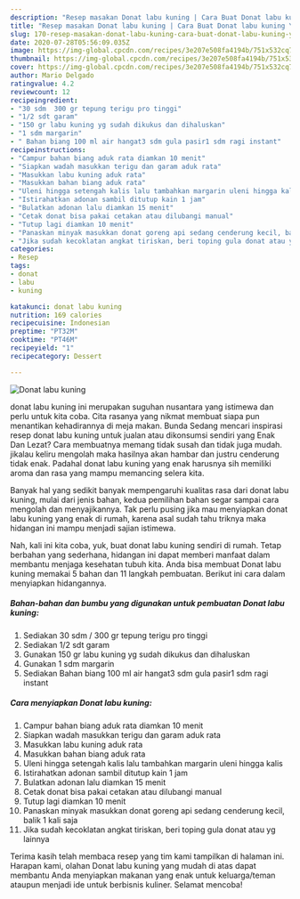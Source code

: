 ```yaml
---
description: "Resep masakan Donat labu kuning | Cara Buat Donat labu kuning Yang Enak Banget"
title: "Resep masakan Donat labu kuning | Cara Buat Donat labu kuning Yang Enak Banget"
slug: 170-resep-masakan-donat-labu-kuning-cara-buat-donat-labu-kuning-yang-enak-banget
date: 2020-07-28T05:56:09.035Z
image: https://img-global.cpcdn.com/recipes/3e207e508fa4194b/751x532cq70/donat-labu-kuning-foto-resep-utama.jpg
thumbnail: https://img-global.cpcdn.com/recipes/3e207e508fa4194b/751x532cq70/donat-labu-kuning-foto-resep-utama.jpg
cover: https://img-global.cpcdn.com/recipes/3e207e508fa4194b/751x532cq70/donat-labu-kuning-foto-resep-utama.jpg
author: Mario Delgado
ratingvalue: 4.2
reviewcount: 12
recipeingredient:
- "30 sdm  300 gr tepung terigu pro tinggi"
- "1/2 sdt garam"
- "150 gr labu kuning yg sudah dikukus dan dihaluskan"
- "1 sdm margarin"
- " Bahan biang 100 ml air hangat3 sdm gula pasir1 sdm ragi instant"
recipeinstructions:
- "Campur bahan biang aduk rata diamkan 10 menit"
- "Siapkan wadah masukkan terigu dan garam aduk rata"
- "Masukkan labu kuning aduk rata"
- "Masukkan bahan biang aduk rata"
- "Uleni hingga setengah kalis lalu tambahkan margarin uleni hingga kalis"
- "Istirahatkan adonan sambil ditutup kain 1 jam"
- "Bulatkan adonan lalu diamkan 15 menit"
- "Cetak donat bisa pakai cetakan atau dilubangi manual"
- "Tutup lagi diamkan 10 menit"
- "Panaskan minyak masukkan donat goreng api sedang cenderung kecil, balik 1 kali saja"
- "Jika sudah kecoklatan angkat tiriskan, beri toping gula donat atau yg lainnya"
categories:
- Resep
tags:
- donat
- labu
- kuning

katakunci: donat labu kuning 
nutrition: 169 calories
recipecuisine: Indonesian
preptime: "PT32M"
cooktime: "PT46M"
recipeyield: "1"
recipecategory: Dessert

---
```



![Donat labu kuning](https://img-global.cpcdn.com/recipes/3e207e508fa4194b/751x532cq70/donat-labu-kuning-foto-resep-utama.jpg)


donat labu kuning ini merupakan suguhan nusantara yang istimewa dan perlu untuk kita coba. Cita rasanya yang nikmat membuat siapa pun menantikan kehadirannya di meja makan.
Bunda Sedang mencari inspirasi resep donat labu kuning untuk jualan atau dikonsumsi sendiri yang Enak Dan Lezat? Cara membuatnya memang tidak susah dan tidak juga mudah. jikalau keliru mengolah maka hasilnya akan hambar dan justru cenderung tidak enak. Padahal donat labu kuning yang enak harusnya sih memiliki aroma dan rasa yang mampu memancing selera kita.



Banyak hal yang sedikit banyak mempengaruhi kualitas rasa dari donat labu kuning, mulai dari jenis bahan, kedua pemilihan bahan segar sampai cara mengolah dan menyajikannya. Tak perlu pusing jika mau menyiapkan donat labu kuning yang enak di rumah, karena asal sudah tahu triknya maka hidangan ini mampu menjadi sajian istimewa.


Nah, kali ini kita coba, yuk, buat donat labu kuning sendiri di rumah. Tetap berbahan yang sederhana, hidangan ini dapat memberi manfaat dalam membantu menjaga kesehatan tubuh kita. Anda bisa membuat Donat labu kuning memakai 5 bahan dan 11 langkah pembuatan. Berikut ini cara dalam menyiapkan hidangannya.

<!--inarticleads1-->

##### Bahan-bahan dan bumbu yang digunakan untuk pembuatan Donat labu kuning:

1. Sediakan 30 sdm / 300 gr tepung terigu pro tinggi
1. Sediakan 1/2 sdt garam
1. Gunakan 150 gr labu kuning yg sudah dikukus dan dihaluskan
1. Gunakan 1 sdm margarin
1. Sediakan  Bahan biang 100 ml air hangat3 sdm gula pasir1 sdm ragi instant




<!--inarticleads2-->

##### Cara menyiapkan Donat labu kuning:

1. Campur bahan biang aduk rata diamkan 10 menit
1. Siapkan wadah masukkan terigu dan garam aduk rata
1. Masukkan labu kuning aduk rata
1. Masukkan bahan biang aduk rata
1. Uleni hingga setengah kalis lalu tambahkan margarin uleni hingga kalis
1. Istirahatkan adonan sambil ditutup kain 1 jam
1. Bulatkan adonan lalu diamkan 15 menit
1. Cetak donat bisa pakai cetakan atau dilubangi manual
1. Tutup lagi diamkan 10 menit
1. Panaskan minyak masukkan donat goreng api sedang cenderung kecil, balik 1 kali saja
1. Jika sudah kecoklatan angkat tiriskan, beri toping gula donat atau yg lainnya




Terima kasih telah membaca resep yang tim kami tampilkan di halaman ini. Harapan kami, olahan Donat labu kuning yang mudah di atas dapat membantu Anda menyiapkan makanan yang enak untuk keluarga/teman ataupun menjadi ide untuk berbisnis kuliner. Selamat mencoba!
